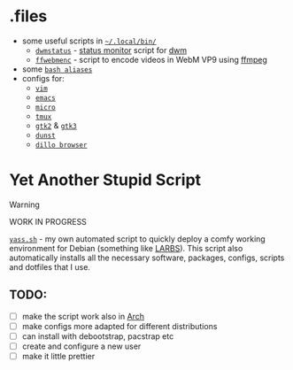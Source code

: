 # .files

- some useful scripts in [`~/.local/bin/`](.local/bin)
  - [`dwmstatus`](.local/bin/dwmstatus.sh) - [status monitor](https://dwm.suckless.org/status_monitor) script for [dwm](https://dwm.suckless.org)
  - [`ffwebmenc`](.local/bin/ffwebmenc.sh) - script to encode videos in WebM VP9 using [ffmpeg](https://ffmpeg.org)
- some [`bash aliases`](.bashrc)
- configs for:
  - [`vim`](.vimrc)
  - [`emacs`](.emacs)
  - [`micro`](.config/micro/settings.json)
  - [`tmux`](.config/tmux/tmux.conf)
  - [`gtk2`](.config/gtk-2.0/gtkrc-2.0) & [`gtk3`](.config/gtk-3.0/settings.ini)
  - [`dunst`](.config/dunst/dunstrc)
  - [`dillo browser`](.dillo/dillorc)

# Yet Another Stupid Script

>[!WARNING]
>WORK IN PROGRESS

[`yass.sh`](yass.sh) - my own automated script to quickly deploy a comfy working environment for Debian (something like [LARBS](https://larbs.xyz/)). This script also automatically installs all the necessary software, packages, configs, scripts and dotfiles that I use.

## TODO:
- [ ] make the script work also in [Arch](https://archlinux.org)
- [ ] make configs more adapted for different distributions
- [ ] can install with debootstrap, pacstrap etc
- [ ] create and configure a new user
- [ ] make it little prettier
